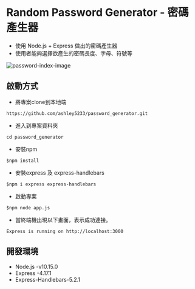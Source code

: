 # Random Password Generator - 密碼產生器
+ 使用 Node.js + Express 做出的密碼產生器
+ 使用者能夠選擇欲產生的密碼長度、字母、符號等

![password-index-image](https://i.imgur.com/rtaC7zE.png)



## 啟動方式
+ 將專案clone到本地端
```
https://github.com/ashley5233/password_generator.git
```
+ 進入到專案資料夾
```
cd password_generator
```
+ 安裝npm
```
$npm install 
```
+ 安裝express 及 express-handlebars
```
$npm i express express-handlebars
```
+ 啟動專案
```
$npm node app.js

```
+ 當終端機出現以下畫面，表示成功連接。
```
Express is running on http://localhost:3000
```

## 開發環境
+ Node.js -v10.15.0
+ Express -4.17.1
+ Express-Handlebars-5.2.1

